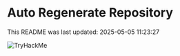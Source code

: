 # Auto Regenerate Repository

This README was last updated: 2025-05-05 11:23:27

 ![TryHackMe](https://tryhackme.com/badge/533634)